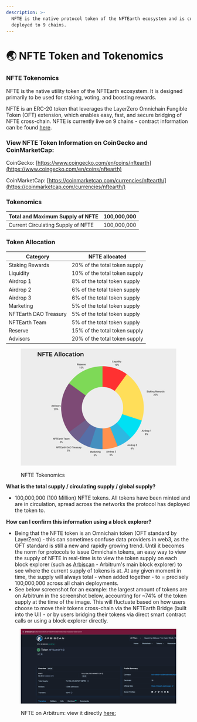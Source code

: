 ```yaml
---
description: >-
  NFTE is the native protocol token of the NFTEarth ecosystem and is currently
  deployed to 9 chains.
---
```


# 🌏 NFTE Token and Tokenomics

### NFTE Tokenomics

NFTE is the native utility token of the NFTEarth ecosystem. It is designed primarily to be used for staking, voting, and boosting rewards.

NFTE is an ERC-20 token that leverages the LayerZero Omnichain Fungible Token (OFT) extension, which enables easy, fast, and secure bridging of NFTE cross-chain. NFTE is currently live on 9 chains - contract information can be found [here](../developers/contract-addresses.md).

### View NFTE Token Information on CoinGecko and CoinMarketCap:

CoinGecko: [https://www.coingecko.com/en/coins/nftearth](https://www.coingecko.com/en/coins/nftearth)

CoinMarketCap: [https://coinmarketcap.com/currencies/nftearth/](https://coinmarketcap.com/currencies/nftearth/)

### Tokenomics

| Total and Maximum Supply of NFTE   | 100,000,000 |
| ---------------------------------- | ----------- |
| Current Circulating Supply of NFTE | 100,000,000 |

### Token Allocation

| Category              | NFTE allocated                |
| --------------------- | ----------------------------- |
| Staking Rewards       | 20% of the total token supply |
| Liquidity             | 10% of the total token supply |
| Airdrop 1             | 8% of the total token supply  |
| Airdrop 2             | 6% of the total token supply  |
| Airdrop 3             | 6% of the total token supply  |
| Marketing             | 5% of the total token supply  |
| NFTEarth DAO Treasury | 5% of the total token supply  |
| NFTEarth Team         | 5% of the total token supply  |
| Reserve               | 15% of the total token supply |
| Advisors              | 20% of the total token supply |

<figure><img src="../.gitbook/assets/NFTE Tokenomics.png" alt=""><figcaption><p>NFTE Tokenomics</p></figcaption></figure>

**What is the total supply / circulating supply / global supply?**&#x20;

* 100,000,000 (100 Million) NFTE tokens. All tokens have been minted and are in circulation, spread across the networks the protocol has deployed the token to.

**How can I confirm this information using a block explorer?**

* Being that the NFTE token is an Omnichain token (OFT standard by LayerZero) - this can sometimes confuse data providers in web3, as the OFT standard is still a new and rapidly growing trend. Until it becomes the norm for protocols to issue Omnichain tokens, an easy way to view the supply of NFTE in real-time is to view the token supply on each block explorer (such as [Arbiscan](https://arbiscan.io/token/0x51b902f19a56f0c8e409a34a215ad2673edf3284) - Arbitrum's main block explorer) to see where the current supply of tokens is at. At any given moment in time, the supply will always total - when added together - to = precisely 100,000,000 across all chain deployments.&#x20;
* See below screenshot for an example: the largest amount of tokens are on Arbitrum in the screenshot below, accounting for \~74% of the token supply at the time of the image. This will fluctuate based on how users choose to move their tokens cross-chain via the NFTEarth Bridge (built into the UI) - or by users bridging their tokens via direct smart contract calls or using a block explorer directly.

<figure><img src="../.gitbook/assets/Arbiscan_NFTe.png" alt=""><figcaption><p>NFTE on Arbitrum: view it directly <a href="https://arbiscan.io/token/0x51b902f19a56f0c8e409a34a215ad2673edf3284">here: </a></p></figcaption></figure>

